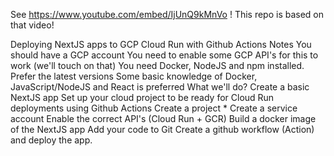 See https://www.youtube.com/embed/IjUnQ9kMnVo ! This repo is based on that video!

Deploying NextJS apps to GCP Cloud Run with Github Actions
Notes
You should have a GCP account
You need to enable some GCP API's for this to work (we'll touch on that)
You need Docker, NodeJS and npm installed. Prefer the latest versions
Some basic knowledge of Docker, JavaScript/NodeJS and React is preferred
What we'll do?
Create a basic NextJS app
Set up your cloud project to be ready for Cloud Run deployments using Github Actions
Create a project *
Create a service account
Enable the correct API's (Cloud Run + GCR)
Build a docker image of the NextJS app
Add your code to Git
Create a github workflow (Action) and deploy the app.